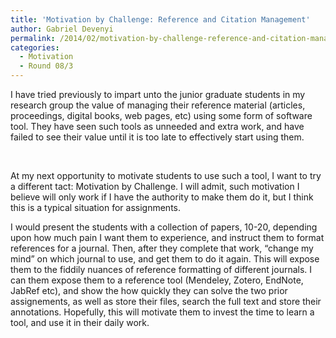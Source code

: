 ```yaml
---
title: 'Motivation by Challenge: Reference and Citation Management'
author: Gabriel Devenyi
permalink: /2014/02/motivation-by-challenge-reference-and-citation-management/
categories:
  - Motivation
  - Round 08/3
---
```

I have tried previously to impart unto the junior graduate students in my research group the value of managing their reference material (articles, proceedings, digital books, web pages, etc) using some form of software tool. They have seen such tools as unneeded and extra work, and have failed to see their value until it is too late to effectively start using them.

&nbsp;

At my next opportunity to motivate students to use such a tool, I want to try a different tact: Motivation by Challenge. I will admit, such motivation I believe will only work if I have the authority to make them do it, but I think this is a typical situation for assignments.

I would present the students with a collection of papers, 10-20, depending upon how much pain I want them to experience, and instruct them to format references for a journal. Then, after they complete that work, &#8220;change my mind&#8221; on which journal to use, and get them to do it again. This will expose them to the fiddily nuances of reference formatting of different journals. I can them expose them to a reference tool (Mendeley, Zotero, EndNote, JabRef etc), and show the how quickly they can solve the two prior assignements, as well as store their files, search the full text and store their annotations. Hopefully, this will motivate them to invest the time to learn a tool, and use it in their daily work.
